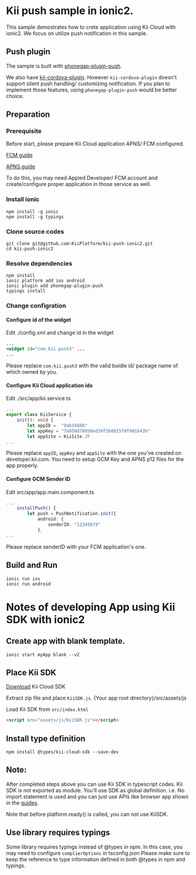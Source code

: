 # Kii push sample in ionic2.

This sample demostrates how to crete application using Kii Cloud with ionic2.
We focus on utilize push notification in this sample.

## Push plugin
The sample is built with
[phonegap-plugin-push](https://github.com/phonegap/phonegap-plugin-push).

We also have
[kii-cordova-plugin](https://github.com/KiiPlatform/kii-cordova-plugin).
However `kii-cordova-plugin` doesn't support silent push handling/ customizing
notification.
If you plan to implement those features, using `phonegap-plugin-push` would be
better choice.

## Preparation

### Prerequisite
Before start, please prepare Kii Cloud application APNS/ FCM configured.

[FCM guide](http://docs.kii.com/en/samples/push-notifications/push-notifications-android-fcm/configure-devportal/)

[APNS guide](http://docs.kii.com/en/samples/push-notifications/push-notifications-ios/upload-certificate-to-kii/)

To do this, you may need Appled Developer/ FCM account and create/configure proper application in
those service as well.

### Install ionic

```shell
npm install -g ionic
npm install -g typings
```

### Clone source codes

```shell
git clone git@github.com:KiiPlatform/kii-push-ionic2.git
cd kii-push-ionic2
```

### Resolve dependencies

```shell
npm install
ionic platform add ios android
ionic plugin add phonegap-plugin-push
typings install
```

### Change configration

#### Configure id of the widget

Edit ./config.xml and change id in the widget

```xml
...
<widget id="com.kii.push3" ...
...
```

Please replace `com.kii.push3` with the valid buidle id/ package name
of which owned by you.


#### Configure Kii Cloud application ids

Edit ./src/app/kii.service.ts


```ts
...
export class KiiService {
    init(): void {
        let appID =  "9ab34d8b"
        let appKey = "7a950d78956ed39f3b0815f0f001b43b"
        let appSite = KiiSite.JP
...
```

Please replace `appID`, `appKey` and `appSite` with the one you've created
on developer.kii.com.
You need to setup GCM Key and APNS p12 files for the app properly.


#### Configure GCM Sender ID

Edit src/app/app.main.component.ts

```ts
...
    installPush() {
        let push = PushNotification.init({
            android: {
                senderID: "12345679"
            },
...
```

Please replace senderID with your FCM application's one.


## Build and Run

```shell
ionic run ios
ionic run android
```

# Notes of developing App using Kii SDK with ionic2

## Create app with blank template.
```shell
ionic start myApp blank --v2
```

## Place Kii SDK
[Download](https://developer.kii.com/v2/downloads) Kii Cloud SDK

Extract zip file and place `KiiSDK.js`.
{Your app root directory}/src/assets/js

Load Kii SDK from `src/index.html`

```html
<script src="assets/js/KiiSDK.js"></script>
```

## Install type definition
```shell
npm install @types/kii-cloud-sdk --save-dev
```

## Note:
After completed steps above you can use Kii SDK in typescript codes.
Kii SDK is not exported as module. You'll use SDK as global definition.
i.e. No import statement is used and you can just use APIs like 
browser app shown in the
[guides](http://docs.kii.com/en/guides/cloudsdk/javascript/).

Note that before platform.ready() is called, you can not use KiiSDK.

## Use library requires typings
Some library requires typings instead of @types in npm.
In this case, you may need to configure `complierOptions` in tsconfig.json
Please make sure to keep the reference to type information defined in both
@types in npm and typings.
